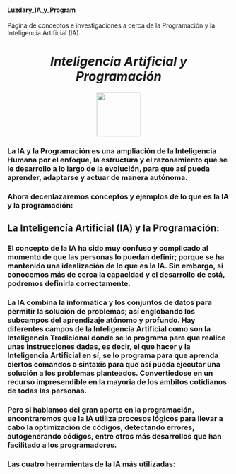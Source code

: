 #### Luzdary_IA_y_Program
Página de conceptos e investigaciones a cerca de la Programación y la Inteligencia Artificial (IA).



*<h1 align="center">Inteligencia Artificial y Programación</h1>*

<p align="center">
<img src="img.webp" height="100">
</p>


### La IA y la Programación es una ampliación de la Inteligencia Humana por el enfoque, la estructura y el razonamiento que se le desarrollo a lo largo de la evolución, para que así pueda aprender, adaptarse y actuar de manera autónoma.  


### Ahora decenlazaremos conceptos y ejemplos de lo que es la IA y la programación:



## La Inteligencía Artificial (IA) y la Programación: 

### El concepto de la IA ha sido muy confuso y complicado al momento de que las personas lo puedan definir; porque se ha mantenido una idealización de lo que es la IA. Sin embargo, si conocemos más de cerca la capacidad y el desarrollo de está, podremos definirla correctamente. 
### La IA combina la informatica y los conjuntos de datos para permitir la solución de problemas; así englobando los subcampos del aprendizaje atónomo y profundo. Hay diferentes campos de la Inteligencia Artificial como son la Inteligencia Tradicional donde se lo programa para que realice unas instrucciones dadas, es decir, el que hacer y la Inteligencia Artificial en sí, se lo programa para que aprenda ciertos comandos o sintaxis para que así pueda ejecutar una solución a los problemas planteados. Convertiedose en un recurso impresendible en la mayoria de los ambitos cotidianos de todas las personas. 
### Pero si hablamos del gran aporte en la programación, encontraremos que la IA utiliza procesos lógicos para llevar a cabo la optimización de códigos, detectando errores, autogenerando códigos, entre otros más desarrollos que han facilitado a los programadores. 

### Las cuatro herramientas  de la IA más utilizadas:


